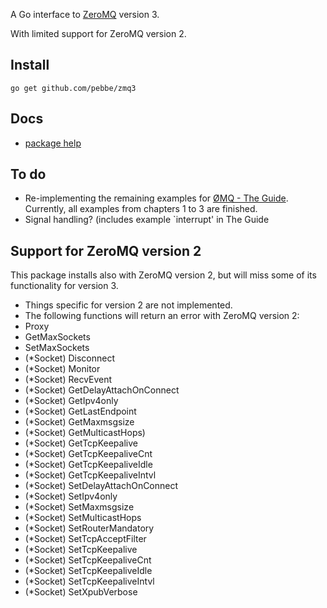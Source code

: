 A Go interface to [ZeroMQ](http://www.zeromq.org/) version 3.

With limited support for ZeroMQ version 2.

## Install

    go get github.com/pebbe/zmq3

## Docs

 * [package help](http://godoc.org/github.com/pebbe/zmq3)

## To do

 * Re-implementing the remaining examples for [ØMQ - The Guide](http://zguide.zeromq.org/page:all).
   Currently, all examples from chapters 1 to 3 are finished.
 * Signal handling? (includes example `interrupt' in The Guide

## Support for ZeroMQ version 2

This package installs also with ZeroMQ version 2, but will miss some of
its functionality for version 3.

 * Things specific for version 2 are not implemented.
 * The following functions will return an error with ZeroMQ version 2:
  * Proxy
  * GetMaxSockets
  * SetMaxSockets
  * (*Socket) Disconnect
  * (*Socket) Monitor
  * (*Socket) RecvEvent
  * (*Socket) GetDelayAttachOnConnect
  * (*Socket) GetIpv4only
  * (*Socket) GetLastEndpoint
  * (*Socket) GetMaxmsgsize
  * (*Socket) GetMulticastHops)
  * (*Socket) GetTcpKeepalive
  * (*Socket) GetTcpKeepaliveCnt
  * (*Socket) GetTcpKeepaliveIdle
  * (*Socket) GetTcpKeepaliveIntvl
  * (*Socket) SetDelayAttachOnConnect
  * (*Socket) SetIpv4only
  * (*Socket) SetMaxmsgsize
  * (*Socket) SetMulticastHops
  * (*Socket) SetRouterMandatory
  * (*Socket) SetTcpAcceptFilter
  * (*Socket) SetTcpKeepalive
  * (*Socket) SetTcpKeepaliveCnt
  * (*Socket) SetTcpKeepaliveIdle
  * (*Socket) SetTcpKeepaliveIntvl
  * (*Socket) SetXpubVerbose
